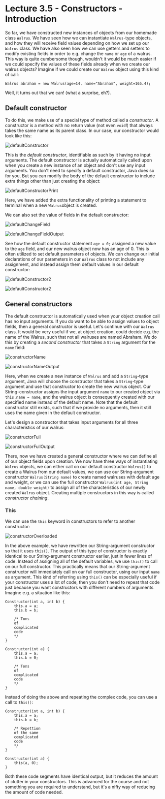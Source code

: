 # Lecture 3.5 - Constructors - Introduction
So far, we have constructed new instances of objects from our homemade class `Walrus`. We have seen how we can instantiate `Walrus`-type objects, and how they will receive field values depending on how we set up our `Walrus` class. We have also seen how we can use getters and setters to modify existing fields in order to e.g. change the `name` or `age` of a walrus. This way is quite cumbersome though, wouldn't it would be much easier if we could specify the values of these fields already when we create our walrus objects? Imagine if we could create our `Walrus` object using this kind of call:

```
Walrus abraham = new Walrus(age=14, name="Abraham", weight=165.4);
``` 

Well, it turns out that we can! (what a surprise, eh?).

## Default constructor
To do this, we make use of a special type of method called a <i>constructor</i>. A constructor is a method with no return value (not even `void`!) that always takes the same name as its parent class. In our case, our constructor would look like this:

![defaultConstructor](/assets/lecture_4/defaultConstructor.PNG)

This is the <i>default constructor</i>, identifiable as such by it having no input arguments. The default constructor is actually automatically called upon when you create a new instance of an object and don't use any input arguments. You don't need to specify a default constructor, Java does so for you. But you can modify the body of the default constructor to include extra things other than just creating the object:

![defaultConstructorPrint](/assets/lecture_4/deafultConstructorPrint.PNG)

Here, we have added the extra functionality of printing a statement to terminal when a new `Walrus`object is created. 

We can also set the value of fields in the default constructor:

![defaultChangeField](/assets/lecture_4/defaultChangeField.PNG)

![defaultChangeFieldOutput](/assets/lecture_4/defaultChangeFieldOutput.PNG)

See how the default constructor statement `age = 0;` assigned a new value to the `age` field, and our new walrus object now has an age of 0. This is often utilized to set default parameters of objects. We can change our initial declarations of our parameters in our `Walrus` class to not include any assignment, and instead assign them default values in our default constructor:

![defaultConstructor2](/assets/lecture_4/deafultConstructor2.PNG)

![defaultConstructor2](/assets/lecture_4/deafultConstructorOutput2.PNG)

## General constructors
The default constructor is automatically used when your object creation call has no input arguments. If you do want to be able to assign values to object fields, then a general constructor is useful. Let's continue with our `Walrus` class. It would be very useful if we, at object creation, could decide e.g. the name of the Walrus, such that not all walruses are named Abraham. We do this by creating a <i>second constructor</i> that takes a `String` argument for the `name` field:

![constructorName](/assets/lecture_4/constructorName.png)

![constructorNameOutput](/assets/lecture_4/constructorNameOutput.png)

Here, when we create a new instance of `Walrus` and add a `String`-type argument, Java will choose the constructor that takes a `String`-type argument and use that constructor to create the new walrus object. Our String-constructor assigns the input argument `name` to our created object via `this.name = name`, and the walrus object is consequently created with our specified name instead of the default name. Note that the default constructor still exists, such that if we provide no arguments, then it still uses the name given in the default constructor.

Let's design a constructor that takes input arguments for all three characteristics of our walrus:

![constructorFull](/assets/lecture_4/constructorFull.png)

![constructorFullOutput](/assets/lecture_4/constructorFullOutput.png)

There, now we have created a general constructor where we can define all of our object fields upon creation. We now have three ways of instantiating `Walrus` objects, we can either call on our default constructor `Walrus()` to create a Walrus from our default values, we can use our String-argument constructor `Walrus(String name)` to create named walruses with default age and weight, or we can use the full constructor `Walrus(int age, String name, double weight)` to assign all of the characteristics of our newly created `Walrus` object. Creating multiple constructors in this way is called <i>constructor chaining</i>.

### This
We can use the `this` keyword in constructors to refer to another constructor: 

![constructorOverloaded](/assets/lecture_4/constructorOverloaded.png)

In the above example, we have rewritten our String-argument constructor so that it uses `this()`. The output of this type of constructor is exactly identical to our String-argument constructor earlier, just in fewer lines of code. Instead of assigning all of the default variables, we use `this()` to call on our full constructor. This practically means that our String-argument constructor will immediately call on our full constructor, using our input `name` as argument. This kind of referring using `this()` can be especially useful if your constructor uses a lot of code, then you don't need to repeat that code just because you want constructors with different numbers of arguments. Imagine e.g. a situation like this:
```
Constructor(int a, int b) {
    this.a = a;
    this.b = b;

    /* Tons 
    of 
    complicated 
    code
    */
}

Constructor(int a) {
    this.a = a;
    this.b = 0;

    /* Tons 
    of 
    complicated 
    code
    */
}
```

Instead of doing the above and repeating the complex code, you can use a call to `this()`:

```
Constructor(int a, int b) {
    this.a = a;
    this.b = b;

    /* Repettion 
    of the same
    complicated 
    code
    */
}

Constructor(int a) {
    this(a, 0);
}
```

Both these code segments have identical output, but it reduces the amount of clutter in your constructors. This is advanced for the course and not something you are required to understand, but it's a nifty way of reducing the amount of code needed.








